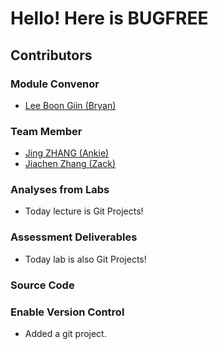 # Hello! Here is BUGFREE
## Contributors
### Module Convenor
- [Lee Boon Giin (Bryan)](contributors/bryanlbg.md)
### Team Member
- [Jing ZHANG (Ankie)](contributors/JingZHANG.md)
- [Jiachen Zhang (Zack)](contributors/JiachenZhang.md)

### Analyses from Labs
- Today lecture is Git Projects!

### Assessment Deliverables
- Today lab is also Git Projects!

### Source Code

### Enable Version Control
- Added a git project.
